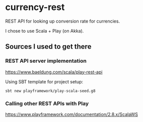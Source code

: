 # currency-rest

REST API for looking up conversion rate for currencies.

I chose to use Scala + Play (on Akka).

## Sources I used to get there

### REST API server implementation

https://www.baeldung.com/scala/play-rest-api

Using SBT template for project setup:
```
sbt new playframework/play-scala-seed.g8
```

### Calling other REST APIs with Play

https://www.playframework.com/documentation/2.8.x/ScalaWS
